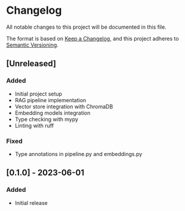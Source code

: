 # Changelog

All notable changes to this project will be documented in this file.

The format is based on [Keep a Changelog](https://keepachangelog.com/en/1.0.0/),
and this project adheres to [Semantic Versioning](https://semver.org/spec/v2.0.0.html).

## [Unreleased]

### Added

- Initial project setup
- RAG pipeline implementation
- Vector store integration with ChromaDB
- Embedding models integration
- Type checking with mypy
- Linting with ruff

### Fixed

- Type annotations in pipeline.py and embeddings.py

## [0.1.0] - 2023-06-01

### Added

- Initial release
